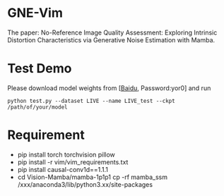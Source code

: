 # GNE-Vim
The paper: No-Reference Image Quality Assessment: Exploring Intrinsic Distortion Characteristics via Generative Noise Estimation with Mamba.
#
# Test Demo 
Please download model weights from [[Baidu](https://pan.baidu.com/s/1g5aAP4Ez3hx2-_3XK5A0yw), Password:yor0] and run
```
python test.py --dataset LIVE --name LIVE_test --ckpt  /path/of/your/model
```
#
# Requirement
* pip install torch torchvision pillow
* pip install -r vim/vim_requirements.txt
* pip install causal-conv1d==1.1.1
* cd Vision-Mamba/mamba-1p1p1  cp -rf mamba_ssm /xxx/anaconda3/lib/python3.xx/site-packages

